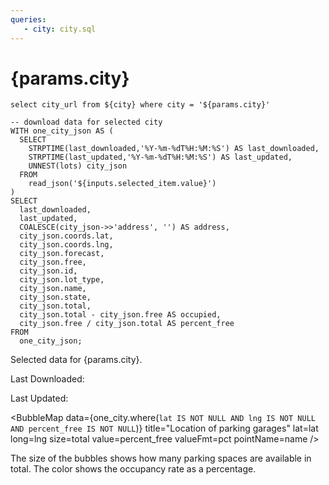 ```yaml
---
queries:
   - city: city.sql
---
```


# {params.city}


```select_city_url
select city_url from ${city} where city = '${params.city}'
```
<Dropdown
    name=selected_item
    data={select_city_url}
    value=city_url
/>

```one_city
-- download data for selected city
WITH one_city_json AS (
  SELECT 
    STRPTIME(last_downloaded,'%Y-%m-%dT%H:%M:%S') AS last_downloaded,
    STRPTIME(last_updated,'%Y-%m-%dT%H:%M:%S') AS last_updated,
    UNNEST(lots) city_json 
  FROM 
    read_json('${inputs.selected_item.value}')
)
SELECT 
  last_downloaded,
  last_updated,
  COALESCE(city_json->>'address', '') AS address,
  city_json.coords.lat,
  city_json.coords.lng,
  city_json.forecast,
  city_json.free,
  city_json.id,
  city_json.lot_type,
  city_json.name,
  city_json.state,
  city_json.total,
  city_json.total - city_json.free AS occupied,
  city_json.free / city_json.total AS percent_free
FROM 
  one_city_json;
```
Selected data for {params.city}.

Last Downloaded:  <Value data={one_city} column=last_downloaded fmt='yyyy-m-d HH:MM:SS' />

Last Updated:  <Value data={one_city} column=last_updated fmt='yyyy-m-d HH:MM:SS' />


<BubbleMap 
    data={one_city.where(`lat IS NOT NULL AND lng IS NOT NULL AND percent_free IS NOT NULL`)} 
    title="Location of parking garages"
    lat=lat 
    long=lng
    size=total 
    value=percent_free
    valueFmt=pct
    pointName=name 
/>

The size of the bubbles shows how many parking spaces are available in total. The color shows the occupancy rate as a percentage.

<DataTable data={one_city} search=true>
  <Column id=name/> 
  <Column id=state/> 
  <Column id=free/>
  <Column id=total/>
  <Column id=percent_free fmt=pct contentType=bar/>
  <Column id=address/> 
  <Column id=forecast/>
</DataTable>

<BarChart 
    data={one_city}
    title="Number of free parking lots"
    x=name
    y=free
    swapXY=true
/>